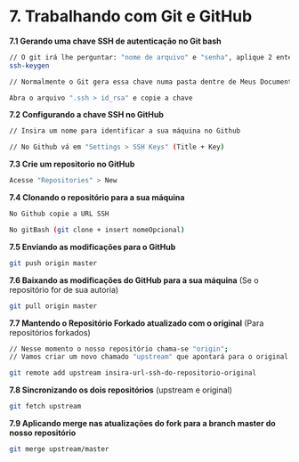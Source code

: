 # 7. Trabalhando com Git e GitHub

**7.1 Gerando uma chave SSH de autenticação no Git bash**
```bash
// O git irá lhe perguntar: "nome de arquivo" e "senha", aplique 2 enters e ignore se for conveniente
ssh-keygen

// Normalmente o Git gera essa chave numa pasta dentre de Meus Documentos

Abra o arquivo ".ssh > id_rsa" e copie a chave
```
**7.2 Configurando a chave SSH no GitHub**
```bash
// Insira um nome para identificar a sua máquina no Github

// No Github vá em "Settings > SSH Keys" (Title + Key)
```
**7.3 Crie um repositorio no GitHub**
```bash
Acesse "Repositories" > New
```
**7.4 Clonando o repositório para a sua máquina**
```bash
No Github copie a URL SSH

No gitBash (git clone + insert nomeOpcional)
```
**7.5 Enviando as modificações para o GitHub**
```bash
git push origin master
```
**7.6 Baixando as modificações do GitHub para a sua máquina** (Se o repositório for de sua autoria)
```bash
git pull origin master
```
**7.7 Mantendo o Repositório Forkado atualizado com o original** (Para repositórios forkados)
```bash
// Nesse momento o nosso repositório chama-se "origin";
// Vamos criar um novo chamado "upstream" que apontará para o original.

git remote add upstream insira-url-ssh-do-repositorio-original
```
**7.8 Sincronizando os dois repositórios** (upstream e original)
```bash
git fetch upstream
```
**7.9 Aplicando merge nas atualizações do fork para a branch master do nosso repositório**
```bash
git merge upstream/master
```
